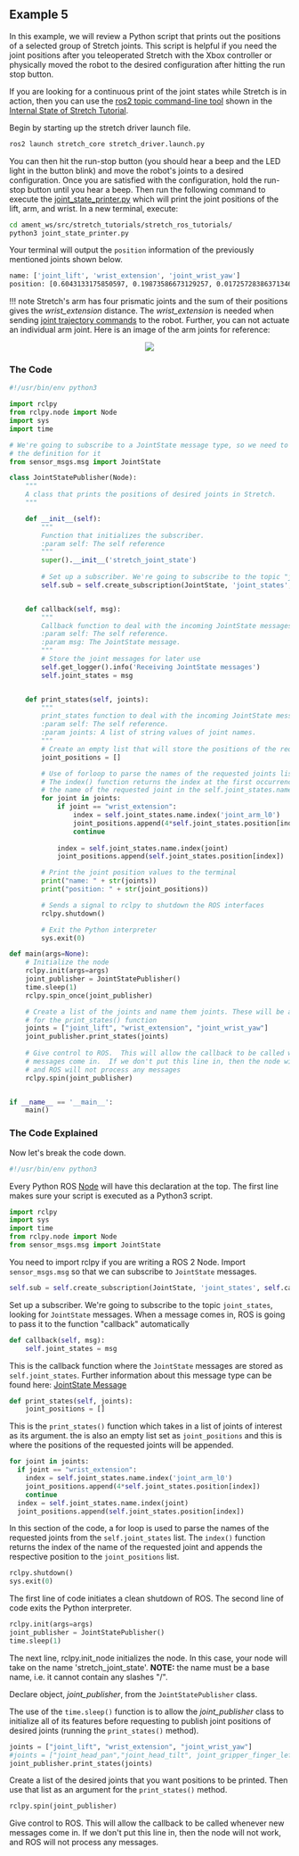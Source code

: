 ## Example 5
In this example, we will review a Python script that prints out the positions of a selected group of Stretch joints. This script is helpful if you need the joint positions after you teleoperated Stretch with the Xbox controller or physically moved the robot to the desired configuration after hitting the run stop button.

If you are looking for a continuous print of the joint states while Stretch is in action, then you can use the [ros2 topic command-line tool](https://docs.ros.org/en/humble/Tutorials/Beginner-CLI-Tools/Understanding-ROS2-Topics/Understanding-ROS2-Topics.html) shown in the [Internal State of Stretch Tutorial](https://github.com/hello-robot/stretch_tutorials/blob/master/ros2/internal_state_of_stretch.md).

Begin by starting up the stretch driver launch file.

```{.bash .shell-prompt}
ros2 launch stretch_core stretch_driver.launch.py
```

You can then hit the run-stop button (you should hear a beep and the LED light in the button blink) and move the robot's joints to a desired configuration. Once you are satisfied with the configuration, hold the run-stop button until you hear a beep. Then run the following command to execute the [joint_state_printer.py](https://github.com/hello-robot/stretch_tutorials/blob/humble/stretch_ros_tutorials/joint_state_printer.py) which will print the joint positions of the lift, arm, and wrist. In a new terminal, execute:

```{.bash .shell-prompt}
cd ament_ws/src/stretch_tutorials/stretch_ros_tutorials/
python3 joint_state_printer.py
```

Your terminal will output the `position` information of the previously mentioned joints shown below.
```{.bash .no-copy}
name: ['joint_lift', 'wrist_extension', 'joint_wrist_yaw']
position: [0.6043133175850597, 0.19873586673129257, 0.017257283863713464]
```

!!! note
	Stretch's arm has four prismatic joints and the sum of their positions gives the *wrist_extension* distance. The *wrist_extension* is needed when sending [joint trajectory commands](https://github.com/hello-robot/stretch_tutorials/blob/master/ros2/follow_joint_trajectory.md) to the robot. Further, you can not actuate an individual arm joint. Here is an image of the arm joints for reference:

<p align="center">
  <img src="https://raw.githubusercontent.com/hello-robot/stretch_tutorials/noetic/images/joints.png"/>
</p>

### The Code

```python
#!/usr/bin/env python3

import rclpy
from rclpy.node import Node
import sys
import time

# We're going to subscribe to a JointState message type, so we need to import
# the definition for it
from sensor_msgs.msg import JointState

class JointStatePublisher(Node):
	"""
	A class that prints the positions of desired joints in Stretch.
	"""

	def __init__(self):
		"""
		Function that initializes the subscriber.
		:param self: The self reference
		"""
		super().__init__('stretch_joint_state')
		
        # Set up a subscriber. We're going to subscribe to the topic "joint_states"
		self.sub = self.create_subscription(JointState, 'joint_states', self.callback, 1)


	def callback(self, msg):
		"""
		Callback function to deal with the incoming JointState messages.
		:param self: The self reference.
		:param msg: The JointState message.
		"""
		# Store the joint messages for later use
		self.get_logger().info('Receiving JointState messages')
		self.joint_states = msg


	def print_states(self, joints):
		"""
		print_states function to deal with the incoming JointState messages.
		:param self: The self reference.
		:param joints: A list of string values of joint names.
		"""
		# Create an empty list that will store the positions of the requested joints
		joint_positions = []

		# Use of forloop to parse the names of the requested joints list.
		# The index() function returns the index at the first occurrence of
		# the name of the requested joint in the self.joint_states.name list
		for joint in joints:
			if joint == "wrist_extension":
				index = self.joint_states.name.index('joint_arm_l0')
				joint_positions.append(4*self.joint_states.position[index])
				continue
			
			index = self.joint_states.name.index(joint)
			joint_positions.append(self.joint_states.position[index])

		# Print the joint position values to the terminal
		print("name: " + str(joints))
		print("position: " + str(joint_positions))

		# Sends a signal to rclpy to shutdown the ROS interfaces
		rclpy.shutdown()

		# Exit the Python interpreter
		sys.exit(0)

def main(args=None):
	# Initialize the node
    rclpy.init(args=args)
    joint_publisher = JointStatePublisher()
    time.sleep(1)
    rclpy.spin_once(joint_publisher)

	# Create a list of the joints and name them joints. These will be an argument
	# for the print_states() function
    joints = ["joint_lift", "wrist_extension", "joint_wrist_yaw"]
    joint_publisher.print_states(joints)
    
    # Give control to ROS.  This will allow the callback to be called whenever new
	# messages come in.  If we don't put this line in, then the node will not work,
	# and ROS will not process any messages
    rclpy.spin(joint_publisher)


if __name__ == '__main__':
	main()
```

### The Code Explained
Now let's break the code down.

```python
#!/usr/bin/env python3
```

Every Python ROS [Node](http://docs.ros.org/en/humble/Tutorials/Beginner-CLI-Tools/Understanding-ROS2-Nodes/Understanding-ROS2-Nodes.html) will have this declaration at the top. The first line makes sure your script is executed as a Python3 script.

```python
import rclpy
import sys
import time
from rclpy.node import Node
from sensor_msgs.msg import JointState
```

You need to import rclpy if you are writing a ROS 2 Node. Import `sensor_msgs.msg` so that we can subscribe to `JointState` messages.

```python
self.sub = self.create_subscription(JointState, 'joint_states', self.callback, 1)
```

Set up a subscriber.  We're going to subscribe to the topic `joint_states`, looking for `JointState` messages.  When a message comes in, ROS is going to pass it to the function "callback" automatically

```python
def callback(self, msg):
	self.joint_states = msg
```

This is the callback function where the `JointState` messages are stored as `self.joint_states`. Further information about this message type can be found here: [JointState Message](http://docs.ros.org/en/lunar/api/sensor_msgs/html/msg/JointState.html)

```python
def print_states(self, joints):
	joint_positions = []
```

This is the `print_states()` function which takes in a list of joints of interest as its argument. the is also an empty list set as `joint_positions` and this is where the positions of the requested joints will be appended.

```python
for joint in joints:
  if joint == "wrist_extension":
    index = self.joint_states.name.index('joint_arm_l0')
    joint_positions.append(4*self.joint_states.position[index])
    continue
  index = self.joint_states.name.index(joint)
  joint_positions.append(self.joint_states.position[index])
```

In this section of the code, a for loop is used to parse the names of the requested joints from the `self.joint_states` list. The `index()` function returns the index of the name of the requested joint and appends the respective position to the `joint_positions` list.

```python
rclpy.shutdown()
sys.exit(0)
```

The first line of code initiates a clean shutdown of ROS. The second line of code exits the Python interpreter.

```python
rclpy.init(args=args)
joint_publisher = JointStatePublisher()
time.sleep(1)
```

The next line, rclpy.init_node initializes the node. In this case, your node will take on the name 'stretch_joint_state'. **NOTE:** the name must be a base name, i.e. it cannot contain any slashes "/".

Declare object, *joint_publisher*, from the `JointStatePublisher` class.

The use of the `time.sleep()` function is to allow the *joint_publisher* class to initialize all of its features before requesting to publish joint positions of desired joints (running the `print_states()` method).

```python
joints = ["joint_lift", "wrist_extension", "joint_wrist_yaw"]
#joints = ["joint_head_pan","joint_head_tilt", joint_gripper_finger_left", "joint_gripper_finger_right"]
joint_publisher.print_states(joints)
```

Create a list of the desired joints that you want positions to be printed. Then use that list as an argument for the `print_states()` method.

```python
rclpy.spin(joint_publisher)
```

Give control to ROS. This will allow the callback to be called whenever new messages come in. If we don't put this line in, then the node will not work, and ROS will not process any messages.